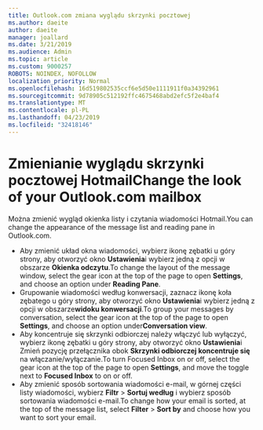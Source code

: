 ```yaml
---
title: Outlook.com zmiana wyglądu skrzynki pocztowej
ms.author: daeite
author: daeite
manager: joallard
ms.date: 3/21/2019
ms.audience: Admin
ms.topic: article
ms.custom: 9000257
ROBOTS: NOINDEX, NOFOLLOW
localization_priority: Normal
ms.openlocfilehash: 16d519802535ccf6e5d50e1111911f0a34392961
ms.sourcegitcommit: 9d78905c512192ffc4675468abd2efc5f2e4baf4
ms.translationtype: MT
ms.contentlocale: pl-PL
ms.lasthandoff: 04/23/2019
ms.locfileid: "32418146"
---
```

# <a name="change-the-look-of-your-outlookcom-mailbox"></a><span data-ttu-id="19f11-102">Zmienianie wyglądu skrzynki pocztowej Hotmail</span><span class="sxs-lookup"><span data-stu-id="19f11-102">Change the look of your Outlook.com mailbox</span></span>

<span data-ttu-id="19f11-103">Można zmienić wygląd okienka listy i czytania wiadomości Hotmail.</span><span class="sxs-lookup"><span data-stu-id="19f11-103">You can change the appearance of the message list and reading pane in Outlook.com.</span></span>

- <span data-ttu-id="19f11-104">Aby zmienić układ okna wiadomości, wybierz ikonę zębatki u góry strony, aby otworzyć okno **Ustawienia**i wybierz jedną z opcji w obszarze **Okienka odczytu**.</span><span class="sxs-lookup"><span data-stu-id="19f11-104">To change the layout of the message window, select the gear icon at the top of the page to open **Settings**, and choose an option under **Reading Pane**.</span></span>
- <span data-ttu-id="19f11-105">Grupowanie wiadomości według konwersacji, zaznacz ikonę koła zębatego u góry strony, aby otworzyć okno **Ustawienia**i wybierz jedną z opcji w obszarze**widoku konwersacji**.</span><span class="sxs-lookup"><span data-stu-id="19f11-105">To group your messages by conversation, select the gear icon at the top of the page to open **Settings**, and choose an option under**Conversation view**.</span></span>
- <span data-ttu-id="19f11-106">Aby koncentruje się skrzynki odbiorczej należy włączyć lub wyłączyć, wybierz ikonę zębatki u góry strony, aby otworzyć okno **Ustawienia**i Zmień pozycję przełącznika obok **Skrzynki odbiorczej koncentruje się** na włączanie/wyłączanie.</span><span class="sxs-lookup"><span data-stu-id="19f11-106">To turn Focused Inbox on or off, select the gear icon at the top of the page to open **Settings**, and move the toggle next to **Focused Inbox** to on or off.</span></span>
- <span data-ttu-id="19f11-107">Aby zmienić sposób sortowania wiadomości e-mail, w górnej części listy wiadomości, wybierz **Filtr** > **Sortuj według** i wybierz sposób sortowania wiadomości e-mail.</span><span class="sxs-lookup"><span data-stu-id="19f11-107">To change how your email is sorted, at the top of the message list, select **Filter** > **Sort by** and choose how you want to sort your email.</span></span>